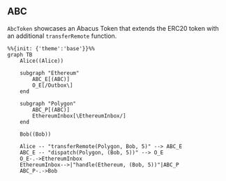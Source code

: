 

## ABC

`AbcToken` showcases an Abacus Token that extends the ERC20 token with an additional `transferRemote` function.

```mermaid
%%{init: {'theme':'base'}}%%
graph TB
    Alice((Alice))

    subgraph "Ethereum"
        ABC_E[(ABC)]
        O_E[/Outbox\]
    end

    subgraph "Polygon"
        ABC_P[(ABC)]
        EthereumInbox[\EthereumInbox/]
    end

    Bob((Bob))

    Alice -- "transferRemote(Polygon, Bob, 5)" --> ABC_E
    ABC_E -- "dispatch(Polygon, (Bob, 5))" --> O_E
    O_E-.->EthereumInbox
    EthereumInbox-->|"handle(Ethereum, (Bob, 5))"|ABC_P
    ABC_P-.->Bob
```
